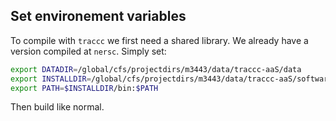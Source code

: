## Set environement variables

To compile with `traccc` we first need a shared library. We already have a version compiled at `nersc`. Simply set:

```bash
export DATADIR=/global/cfs/projectdirs/m3443/data/traccc-aaS/data
export INSTALLDIR=/global/cfs/projectdirs/m3443/data/traccc-aaS/software/prod/ver_03202024_traccc_v0.20.0/install
export PATH=$INSTALLDIR/bin:$PATH
```

Then build like normal. 